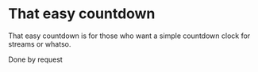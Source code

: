 # That easy countdown

That easy countdown is for those who want a simple countdown clock for streams or whatso.

Done by request

